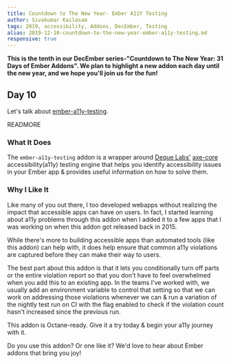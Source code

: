 ```yaml
---
title: Countdown to The New Year- Ember A11Y Testing
author: Sivakumar Kailasam
tags: 2019, accessibility, Addons, DecEmber, Testing
alias: 2019-12-10-countdown-to-the-new-year-ember-a11y-testing.md
responsive: true
---
```


**This is the tenth in our DecEmber series-"Countdown to The New Year: 31 Days of Ember Addons". We plan to highlight a new addon each day until the new year, and we hope you'll join us for the fun!**

## Day 10

Let's talk about [ember-a11y-testing](https://emberobserver.com/addons/ember-a11y-testing).

READMORE

### What It Does

The `ember-a11y-testing` addon is a wrapper around [Deque Labs'](https://github.com/dequelabs)
[axe-core](https://github.com/dequelabs/axe-core) accessibility(a11y) testing engine that helps you identify accessibility issues in your Ember app & provides useful information on how to solve them.

### Why I Like It

Like many of you out there, I too developed webapps without realizing the impact that accessible apps can have on users. In fact, I 
started learning about a11y problems through this addon when I added it to a few apps that I was working on when this addon got
released back in 2015. 

While there's more to building accessible apps than automated tools (like this addon) can help with, it does help ensure that 
common a11y violations are captured before they can make their way to users.

The best part about this addon is that it lets you conditionally turn off parts or the entire violation report so that you don't have
to feel overwhelmed when you add this to an existing app. In the teams I've worked with, we usually add an environment variable to control
that setting so that we can work on addressing those violations whenever we can & run a variation of the nightly test run on CI with the flag enabled to check if the violation count hasn't increased since the previous run.

This addon is Octane-ready. Give it a try today & begin your a11y journey with it.

Do you use this addon? Or one like it? We'd love to hear about Ember addons that bring you joy! 

